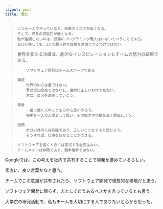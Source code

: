 ```yaml
---
layout: post
title: 理念
---
```


>     いつも一人でやっていると、失敗のリスクが高くなる。
>     そして、成長の可能性が低くなる。 
>     私が強調したいのは、孤高のプログラミング職人はいないということである。
>     仮に存在しても、1人で超人的な偉業を達成できるわけではない。
>    世界を変える功績は、劇的なインスピレーションとチームの努力の結果である。
    
>         ソフトウェア開発はチームスポーツである
    
>     謙虚
>         世界の中心は君ではない。
>         君は全知全能ではないし、絶対に正しいわけでもない。
>         常に、自分を改善していこう。
    
>     尊敬
>         一緒に働く人のことを心から思いやろう。
>         相手を一人の人間として扱い、その能力や功績を高く評価しよう。
    
>     信頼
>         自分以外の人は有能であり、正しいことをすると信じよう。
>         そうすれば、仕事を任せることができる。
        
>     ソフトウェアを書くときには警戒する必要はない。
>     チームメイトは仲間であり、競争相手ではない。


Googleでは、この考えを社内で共有することで開発を進めているらしい。

素直に、良い言葉だなと思う。

チームでこの意識が共有されたら、ソフトウェア開発で理想的な環境だと思う。

ソフトウェア開発に限らず、人としてどうあるべきかを言っているとも思う。

大学院の研究活動で、私もチームを大切にする人でありたいと心から思った。
